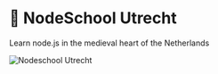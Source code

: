 # 🏫 NodeSchool Utrecht

Learn node.js in the medieval heart of the Netherlands

![Nodeschool Utrecht](https://nodeschool.io/utrecht/resources/logo/nodeschool-utrecht-shadow.png)
